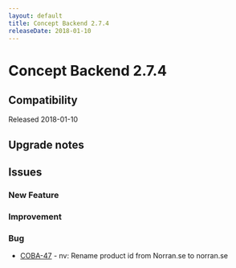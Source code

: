 ```yaml
---
layout: default
title: Concept Backend 2.7.4
releaseDate: 2018-01-10
---
```

<div class="jumbotron">
    <h1>Concept Backend 2.7.4</h1>    
    <h2>Compatibility</h2>
    <ul>
    </ul>
</div>

Released 2018-01-10



## Upgrade notes  
           



## Issues  


### New Feature 



### Improvement 



### Bug 

 * [COBA-47](https://jira.infomaker.se/browse/COBA-47) - nv: Rename product id from Norran.se to norran.se 


